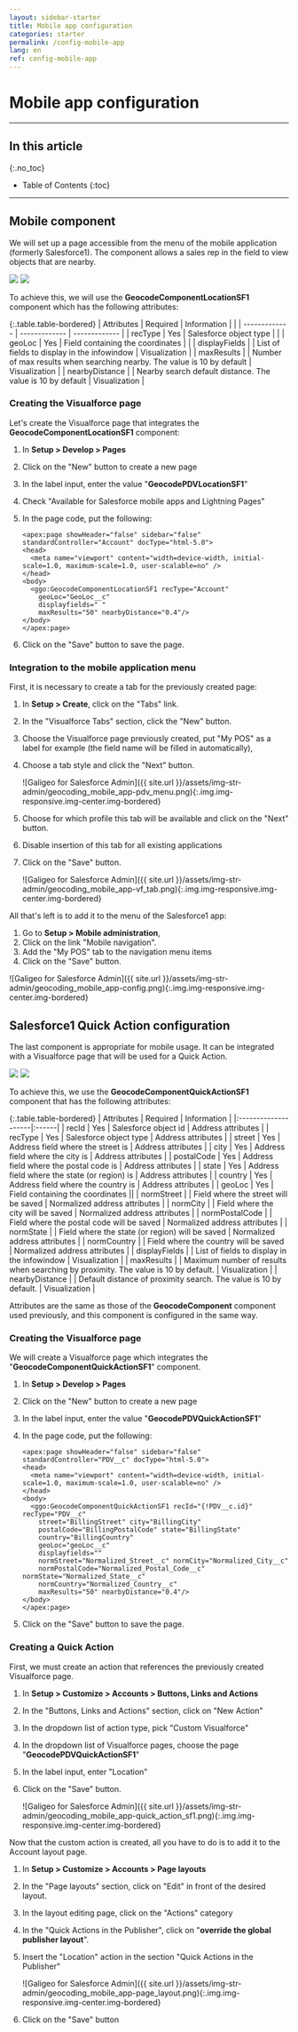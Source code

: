 ```yaml
---
layout: sidebar-starter
title: Mobile app configuration
categories: starter
permalink: /config-mobile-app
lang: en
ref: config-mobile-app
---
```


# Mobile app configuration

---

## In this article
{:.no_toc}

* Table of Contents
{:toc}

---

## Mobile component

We will set up a page accessible from the menu of the mobile application (formerly Salesforce1). The component allows a sales rep in the field to view objects that are nearby.

<p class="text-center">
<img src="/assets/img-str-admin/geocoding_mobile_app-pdv.png" class="img img-bordered">
<img src="/assets/img-str-admin/geocoding_mobile_app-map.png" class="img img-bordered">
</p>

To achieve this, we will use the **GeocodeComponentLocationSF1** component which has the following attributes:

{:.table.table-bordered}
| Attributes      | Required | Information | |
| ------------- | ------------- | ------------- |
| recType        | Yes    | Salesforce object type | |
| geoLoc         | Yes    | Field containing the coordinates | |
| displayFields  |        | List of fields to display in the infowindow | Visualization |
| maxResults     |        | Number of max results when searching nearby. The value is 10 by default | Visualization |
| nearbyDistance |        | Nearby search default distance. The value is 10 by default | Visualization |

### Creating the Visualforce page

Let's create the Visualforce page that integrates the **GeocodeComponentLocationSF1** component:
1.	In **Setup > Develop > Pages**
2.	Click on the "New" button to create a new page
3.	In the label input, enter the value "**GeocodePDVLocationSF1**" 
4.	Check "Available for Salesforce mobile apps and Lightning Pages"
5.	In the page code, put the following:

    ```
    <apex:page showHeader="false" sidebar="false" standardController="Account" docType="html-5.0">
    <head>
      <meta name="viewport" content="width=device-width, initial-scale=1.0, maximum-scale=1.0, user-scalable=no" />
    </head>
    <body>
      <ggo:GeocodeComponentLocationSF1 recType="Account" 
        geoLoc="GeoLoc__c"  
        displayfields=" " 
        maxResults="50" nearbyDistance="0.4"/>    
    </body>
    </apex:page>
    ```

6.	Click on the "Save" button to save the page.

### Integration to the mobile application menu

First, it is necessary to create a tab for the previously created page:
1.	In **Setup > Create**, click on the "Tabs" link. 
2.	In the "Visualforce Tabs" section, click the "New" button. 
3.	Choose the Visualforce page previously created, put "My POS" as a label for example (the field name will be filled in automatically),
4.	Choose a tab style and click the "Next" button.

    ![Galigeo for Salesforce Admin]({{ site.url }}/assets/img-str-admin/geocoding_mobile_app-pdv_menu.png){:.img.img-responsive.img-center.img-bordered}

5.	Choose for which profile this tab will be available and click on the "Next" button.
6.	Disable insertion of this tab for all existing applications
7.	Click on the "Save" button.

    ![Galigeo for Salesforce Admin]({{ site.url }}/assets/img-str-admin/geocoding_mobile_app-vf_tab.png){:.img.img-responsive.img-center.img-bordered}

All that's left is to add it to the menu of the Salesforce1 app:
1.	Go to **Setup > Mobile administration**, 
2.	Click on the link "Mobile navigation".
3.	Add the "My POS" tab to the navigation menu items
4.	Click on the "Save" button.

![Galigeo for Salesforce Admin]({{ site.url }}/assets/img-str-admin/geocoding_mobile_app-config.png){:.img.img-responsive.img-center.img-bordered}

## Salesforce1 Quick Action configuration

The last component is appropriate for mobile usage. It can be integrated with a Visualforce page that will be used for a Quick Action.

<p class="text-center">
<img src="/assets/img-str-admin/geocoding_mobile_app-quick_action.png" class="img img-bordered">
<img src="/assets/img-str-admin/geocoding_mobile_app-quick_action2.png" class="img img-bordered">
</p>

To achieve this, we use the **GeocodeComponentQuickActionSF1** component that has the following attributes:

{:.table.table-bordered}
| Attributes      | Required | Information |
|:--------------------|:------|
| recId          | Yes    | Salesforce object id | Address attributes |
| recType        | Yes    | Salesforce object type | Address attributes |
| street         | Yes    | Address field where the street is | Address attributes |
| city           | Yes    | Address field where the city is | Address attributes |
| postalCode     | Yes    | Address field where the postal code is | Address attributes |
| state          | Yes    | Address field where the state (or region) is | Address attributes |
| country        | Yes    | Address field where the country is | Address attributes |
| geoLoc         | Yes    | Field containing the coordinates ||
| normStreet     |        | Field where the street will be saved | Normalized address attributes |
| normCity       |        | Field where the city will be saved | Normalized address attributes |
| normPostalCode |        | Field where the postal code will be saved | Normalized address attributes |
| normState      |        | Field where the state (or region) will be saved | Normalized address attributes |
| normCountry    |        | Field where the country will be saved | Normalized address attributes |
| displayFields  |        | List of fields to display in the infowindow | Visualization |
| maxResults     |        | Maximum number of results when searching by proximity. The value is 10 by default. | Visualization |
| nearbyDistance |        | Default distance of proximity search. The value is 10 by default. | Visualization |

Attributes are the same as those of the **GeocodeComponent** component used previously, and this component is configured in the same way.

### Creating the Visualforce page

We will create a Visualforce page which integrates the "**GeocodeComponentQuickActionSF1**" component.

1.  In **Setup > Develop > Pages**
2.  Click on the "New" button to create a new page
3. In the label input, enter the value "**GeocodePDVQuickActionSF1**"
4. In the page code, put the following:

    ```
    <apex:page showHeader="false" sidebar="false" standardController="PDV__c" docType="html-5.0">
    <head>
      <meta name="viewport" content="width=device-width, initial-scale=1.0, maximum-scale=1.0, user-scalable=no" />
    </head>
    <body>
      <ggo:GeocodeComponentQuickActionSF1 recId="{!PDV__c.id}" recType="PDV__c" 
        street="BillingStreet" city="BillingCity" 
        postalCode="BillingPostalCode" state="BillingState" 
        country="BillingCountry" 
        geoLoc="geoLoc__c"  
        displayfields=""  
        normStreet="Normalized_Street__c" normCity="Normalized_City__c"
        normPostalCode="Normalized_Postal_Code__c" normState="Normalized_State__c" 
        normCountry="Normalized_Country__c"  
        maxResults="50" nearbyDistance="0.4"/>
    </body>
    </apex:page>
    ```

6.	Click on the "Save" button to save the page.

### Creating a Quick Action

First, we must create an action that references the previously created Visualforce page.

1.	In **Setup > Customize > Accounts > Buttons, Links and Actions**
2.	In the "Buttons, Links and Actions" section, click on "New Action"
3.	In the dropdown list of action type, pick "Custom Visualforce"
4.	In the dropdown list of Visualforce pages, choose the page "**GeocodePDVQuickActionSF1**"
5.	In the label input, enter "Location"
6.	Click on the "Save" button.

    ![Galigeo for Salesforce Admin]({{ site.url }}/assets/img-str-admin/geocoding_mobile_app-quick_action_sf1.png){:.img.img-responsive.img-center.img-bordered}

Now that the custom action is created, all you have to do is to add it to the Account layout page.

1.	In **Setup > Customize > Accounts > Page layouts**
2.	In the "Page layouts" section, click on "Edit" in front of the desired layout.
3.	In the layout editing page, click on the "Actions" category
4.	In the "Quick Actions in the Publisher", click on "**override the global publisher layout**".
5.	Insert the "Location" action in the section "Quick Actions in the Publisher"

    ![Galigeo for Salesforce Admin]({{ site.url }}/assets/img-str-admin/geocoding_mobile_app-page_layout.png){:.img.img-responsive.img-center.img-bordered}

6.	Click on the "Save" button